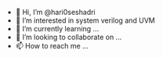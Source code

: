 - 👋 Hi, I’m @hari0seshadri
- 👀 I’m interested in system verilog and UVM
- 🌱 I’m currently learning ...
- 💞️ I’m looking to collaborate on ...
- 📫 How to reach me ...

<!---
hari0seshadri/hari0seshadri is a ✨ special ✨ repository because its `README.md` (this file) appears on your GitHub profile.
You can click the Preview link to take a look at your changes.
--->

